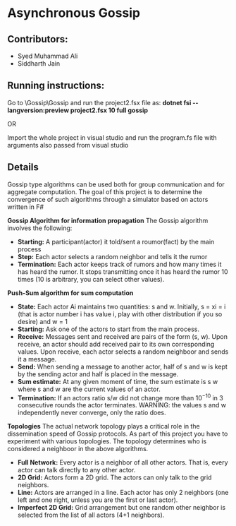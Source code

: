 # Asynchronous Gossip

## Contributors:
- Syed Muhammad Ali
- Siddharth Jain

## Running instructions:
Go to \Gossip\Gossip and run the project2.fsx file as: **dotnet fsi --langversion:preview project2.fsx 10 full gossip**

OR

Import the whole project in visual studio and run the program.fs file with arguments also passed from visual studio

## Details
Gossip type algorithms can be used both for group communication and for aggregate computation. The goal of this project is to determine the convergence of such algorithms through a simulator based on actors written in F#

**Gossip Algorithm for information propagation**
The Gossip algorithm
involves the following:
- **Starting:** A participant(actor) it told/sent a roumor(fact) by the main
process
- **Step:** Each actor selects a random neighbor and tells it the rumor
- **Termination:** Each actor keeps track of rumors and how many times it
has heard the rumor. It stops transmitting once it has heard the rumor
10 times (10 is arbitrary, you can select other values).

**Push-Sum algorithm for sum computation**
- **State:** Each actor Ai maintains two quantities: s and w. Initially, s =
xi = i (that is actor number i has value i, play with other distribution if
you so desire) and w = 1
- **Starting:** Ask one of the actors to start from the main process.
- **Receive:** Messages sent and received are pairs of the form (s, w). Upon
receive, an actor should add received pair to its own corresponding values. Upon receive, each actor selects a random neighboor and sends it a
message.
- **Send:** When sending a message to another actor, half of s and w is kept
by the sending actor and half is placed in the message.
- **Sum estimate:** At any given moment of time, the sum estimate is s
w
where s and w are the current values of an actor.
- **Termination:** If an actors ratio s/w
did not change more than 10<sup>−10</sup> in
3 consecutive rounds the actor terminates. WARNING: the values s
and w independently never converge, only the ratio does.

**Topologies** The actual network topology plays a critical role in the dissemination speed of Gossip protocols. As part of this project you have to experiment
with various topologies. The topology determines who is considered a neighboor
in the above algorithms.
- **Full Network:** Every actor is a neighbor of all other actors. That is, every
actor can talk directly to any other actor.
- **2D Grid:** Actors form a 2D grid. The actors can only talk to the grid
neighbors.
- **Line:** Actors are arranged in a line. Each actor has only 2 neighbors (one
left and one right, unless you are the first or last actor).
- **Imperfect 2D Grid:** Grid arrangement but one random other neighbor
is selected from the list of all actors (4+1 neighbors).